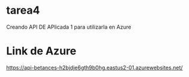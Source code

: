 # tarea4

Creando API DE APlicada 1 para utilizarla en Azure

# Link de Azure
https://api-betances-h2bjdje6gth9b0hg.eastus2-01.azurewebsites.net/
